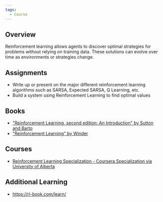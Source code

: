 ```yaml
---
tags:
  - Course
---
```

## Overview
Reinforcement learning allows agents to discover optimal strategies for problems without relying on training data. These solutions can evolve over time as environments or strategies change.
## Assignments

- Write up or present on the major different reinforcement learning algorithms such as SARSA, Expected SARSA, Q Learning, etc.
- Build a system using Reinforcement Learning to find optimal values

## Books
- ["Reinforcement Learning, second edition: An Introduction" by Sutton and Barto](https://www.amazon.com/Reinforcement-Learning-Introduction-Adaptive-Computation/dp/0262039249)
- ["Reinforcement Learning" by Winder](https://rl-book.com/)

## Courses
- [Reinforcement Learning Specialization - Coursera Specialization via University of Alberta](https://www.coursera.org/specializations/reinforcement-learning)
## Additional Learning
- https://rl-book.com/learn/
